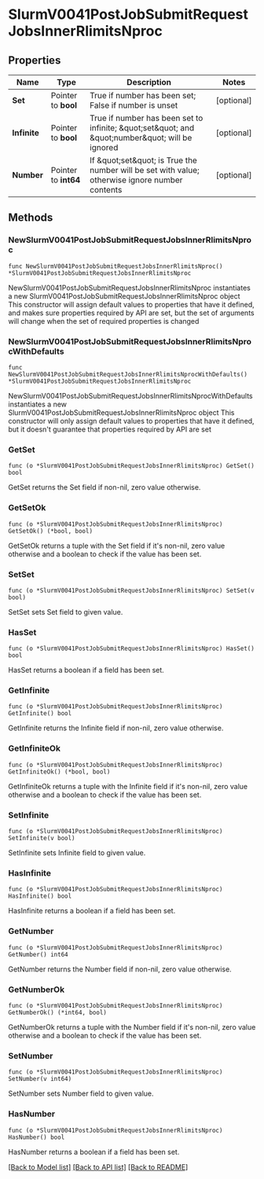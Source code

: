 # SlurmV0041PostJobSubmitRequestJobsInnerRlimitsNproc

## Properties

Name | Type | Description | Notes
------------ | ------------- | ------------- | -------------
**Set** | Pointer to **bool** | True if number has been set; False if number is unset | [optional] 
**Infinite** | Pointer to **bool** | True if number has been set to infinite; \&quot;set\&quot; and \&quot;number\&quot; will be ignored | [optional] 
**Number** | Pointer to **int64** | If \&quot;set\&quot; is True the number will be set with value; otherwise ignore number contents | [optional] 

## Methods

### NewSlurmV0041PostJobSubmitRequestJobsInnerRlimitsNproc

`func NewSlurmV0041PostJobSubmitRequestJobsInnerRlimitsNproc() *SlurmV0041PostJobSubmitRequestJobsInnerRlimitsNproc`

NewSlurmV0041PostJobSubmitRequestJobsInnerRlimitsNproc instantiates a new SlurmV0041PostJobSubmitRequestJobsInnerRlimitsNproc object
This constructor will assign default values to properties that have it defined,
and makes sure properties required by API are set, but the set of arguments
will change when the set of required properties is changed

### NewSlurmV0041PostJobSubmitRequestJobsInnerRlimitsNprocWithDefaults

`func NewSlurmV0041PostJobSubmitRequestJobsInnerRlimitsNprocWithDefaults() *SlurmV0041PostJobSubmitRequestJobsInnerRlimitsNproc`

NewSlurmV0041PostJobSubmitRequestJobsInnerRlimitsNprocWithDefaults instantiates a new SlurmV0041PostJobSubmitRequestJobsInnerRlimitsNproc object
This constructor will only assign default values to properties that have it defined,
but it doesn't guarantee that properties required by API are set

### GetSet

`func (o *SlurmV0041PostJobSubmitRequestJobsInnerRlimitsNproc) GetSet() bool`

GetSet returns the Set field if non-nil, zero value otherwise.

### GetSetOk

`func (o *SlurmV0041PostJobSubmitRequestJobsInnerRlimitsNproc) GetSetOk() (*bool, bool)`

GetSetOk returns a tuple with the Set field if it's non-nil, zero value otherwise
and a boolean to check if the value has been set.

### SetSet

`func (o *SlurmV0041PostJobSubmitRequestJobsInnerRlimitsNproc) SetSet(v bool)`

SetSet sets Set field to given value.

### HasSet

`func (o *SlurmV0041PostJobSubmitRequestJobsInnerRlimitsNproc) HasSet() bool`

HasSet returns a boolean if a field has been set.

### GetInfinite

`func (o *SlurmV0041PostJobSubmitRequestJobsInnerRlimitsNproc) GetInfinite() bool`

GetInfinite returns the Infinite field if non-nil, zero value otherwise.

### GetInfiniteOk

`func (o *SlurmV0041PostJobSubmitRequestJobsInnerRlimitsNproc) GetInfiniteOk() (*bool, bool)`

GetInfiniteOk returns a tuple with the Infinite field if it's non-nil, zero value otherwise
and a boolean to check if the value has been set.

### SetInfinite

`func (o *SlurmV0041PostJobSubmitRequestJobsInnerRlimitsNproc) SetInfinite(v bool)`

SetInfinite sets Infinite field to given value.

### HasInfinite

`func (o *SlurmV0041PostJobSubmitRequestJobsInnerRlimitsNproc) HasInfinite() bool`

HasInfinite returns a boolean if a field has been set.

### GetNumber

`func (o *SlurmV0041PostJobSubmitRequestJobsInnerRlimitsNproc) GetNumber() int64`

GetNumber returns the Number field if non-nil, zero value otherwise.

### GetNumberOk

`func (o *SlurmV0041PostJobSubmitRequestJobsInnerRlimitsNproc) GetNumberOk() (*int64, bool)`

GetNumberOk returns a tuple with the Number field if it's non-nil, zero value otherwise
and a boolean to check if the value has been set.

### SetNumber

`func (o *SlurmV0041PostJobSubmitRequestJobsInnerRlimitsNproc) SetNumber(v int64)`

SetNumber sets Number field to given value.

### HasNumber

`func (o *SlurmV0041PostJobSubmitRequestJobsInnerRlimitsNproc) HasNumber() bool`

HasNumber returns a boolean if a field has been set.


[[Back to Model list]](../README.md#documentation-for-models) [[Back to API list]](../README.md#documentation-for-api-endpoints) [[Back to README]](../README.md)



